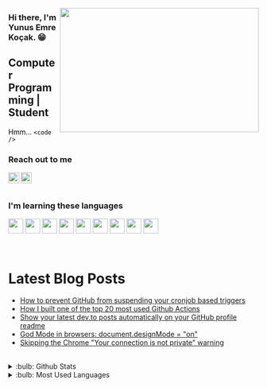   <img src="https://media.giphy.com/media/xT5LMDjUD70GVSqShq/giphy.gif" align="right" width="400" height="250"> </img>
  
  ### Hi there, I'm Yunus Emre Koçak. :grin:


 ## Computer Programming | Student

 <font color="Black"> Hmm... `<code />` </font>

 ### Reach out to me

[<img width="22" src="https://unpkg.com/simple-icons@v6/icons/instagram.svg" align="left" />][instagram]
[<img width="22" src="https://unpkg.com/simple-icons@v6/icons/twitter.svg" align="left" />][twitter]

<br />
<br />

### I'm learning these languages
<img src="https://docs.microsoft.com/de-de/windows/images/csharp-logo.png" width="30" height="30"> </img>
<img src="https://www.clipartmax.com/png/middle/418-4186580_database-clipart-microsoft-sql-server-azure-sql-server.png" width="30" height="30"> </img>
<img src="https://cdn-icons-png.flaticon.com/512/732/732212.png" width="30" height="30"> </img>
<img src="https://mpng.subpng.com/20180420/xwe/kisspng-web-development-cascading-style-sheets-css3-comput-css-5ada20be146fc2.8807141415242446700837.jpg" width="30" height="30"> </img>
<img src="https://upload.wikimedia.org/wikipedia/commons/thumb/9/99/Unofficial_JavaScript_logo_2.svg/480px-Unofficial_JavaScript_logo_2.svg.png" width="30" height="30"> </img>
<img src="https://upload.wikimedia.org/wikipedia/commons/thumb/2/27/PHP-logo.svg/2560px-PHP-logo.svg.png" width="30" height="30"> </img>
<img src="https://assets.stickpng.com/images/5848152fcef1014c0b5e4967.png" width="30" height="30"> </img>
<img src="https://icon-library.com/images/django-icon/django-icon-0.jpg" width="30" height="30"> </img>
<img src="https://w7.pngwing.com/pngs/452/24/png-transparent-js-logo-node-logos-and-brands-icon.png" width="30" height="30"> </img>


<br />

# Latest Blog Posts
<!-- BLOG-POST-LIST:START -->
- [How to prevent GitHub from suspending your cronjob based triggers](https://dev.to/gautamkrishnar/how-to-prevent-github-from-suspending-your-cronjob-based-triggers-knf)
- [How I built one of the top 20 most used Github Actions](https://www.gautamkrishnar.com/how-i-built-one-of-the-top-20-most-used-github-actions/)
- [Show your latest dev.to posts automatically on your GitHub profile readme](https://dev.to/gautamkrishnar/show-your-latest-dev-to-posts-automatically-in-your-github-profile-readme-3nk8)
- [God Mode in browsers: document.designMode = &quot;on&quot;](https://dev.to/gautamkrishnar/god-mode-in-browsers-document-designmode-on-2pmo)
- [Skipping the Chrome &quot;Your connection is not private&quot; warning](https://dev.to/gautamkrishnar/quickbits-1-skipping-the-chrome-your-connection-is-not-private-warning-4kp1)
<!-- BLOG-POST-LIST:END -->
<br />
 
 <details>
<summary>:bulb: Github Stats</summary>
<img src="https://github-readme-stats.vercel.app/api?username=lightsenpai7&theme=radical">  
 </details>

 
 <details>
<summary>:bulb: Most Used Languages</summary>
<img src="https://github-readme-stats.vercel.app/api/top-langs/?username=lightsenpai7&layout=compact&theme=radical">  
 </details>



 
 [instagram]: https://www.instagram.com/yunusemrekocak_7
 [twitter]: https://twitter.com/
